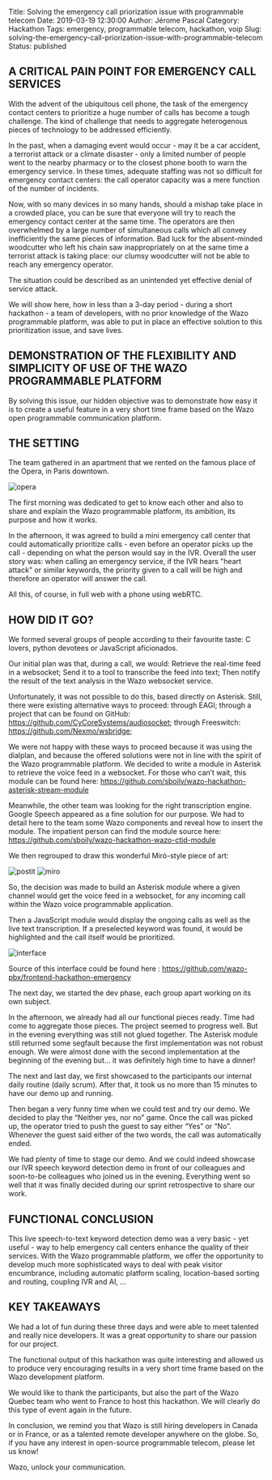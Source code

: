 Title: Solving the emergency call priorization issue with programmable telecom
Date: 2019-03-19 12:30:00
Author: Jérome Pascal
Category: Hackathon
Tags: emergency, programmable telecom, hackathon, voip
Slug: solving-the-emergency-call-priorization-issue-with-programmable-telecom
Status: published



## A CRITICAL PAIN POINT FOR EMERGENCY CALL SERVICES

With the advent of the ubiquitous cell phone, the task of the emergency contact centers to prioritize a huge number of calls has become a tough challenge. The kind of challenge that needs to aggregate heterogenous pieces of technology to be addressed efficiently.

In the past, when a damaging event would occur - may it be a car accident, a terrorist attack or a climate disaster - only a limited number of people went to the nearby pharmacy or to the closest phone booth to warn the emergency service. In these times, adequate staffing was not so difficult for emergency contact centers: the call operator capacity was a mere function of the number of incidents. 

Now, with so many devices in so many hands, should a mishap take place in a crowded place, you can be sure that everyone will try to reach the emergency contact center at the same time. The operators are then overwhelmed by a large number of simultaneous calls which all convey inefficiently the same pieces of information. Bad luck for the absent-minded woodcutter who left his chain saw inappropriately on at the same time a terrorist attack is taking place: our clumsy woodcutter will not be able to reach any emergency operator. 

The situation could be described as an unintended yet effective denial of service attack.

We will show here, how in less than a 3-day period - during a short hackathon - a team of developers, with no prior knowledge of the Wazo programmable platform, was able to put in place an effective solution to this prioritization issue, and save lives. 


## DEMONSTRATION OF THE FLEXIBILITY AND SIMPLICITY OF USE OF THE WAZO PROGRAMMABLE PLATFORM

By solving this issue, our hidden objective was to demonstrate how easy it is to create a useful feature in a very short time frame based on the Wazo open programmable communication platform.


## THE SETTING

The team gathered in an apartment that we rented on the famous place of the Opera, in Paris downtown.

![opera](https://github.com/wazo-pbx/xivo-blog/raw/emergency/content/public/hackathon/2.png)


The first morning was dedicated to get to know each other and also to share and explain the Wazo programmable platform, its ambition, its purpose and how it works.

In the afternoon, it was agreed to build a mini emergency call center that could automatically prioritize calls - even before an operator picks up the call - depending on what the person would say in the IVR. Overall the user story was: when calling an emergency service, if the IVR hears "heart attack" or similar keywords, the priority given to a call will be high and therefore an operator will answer the call.

All this, of course, in full web with a phone using webRTC.


## HOW DID IT GO? 

We formed several groups of people according to their favourite taste: C lovers, python devotees or JavaScript aficionados.

Our initial plan was that, during a call, we would:
Retrieve the real-time feed in a websocket;
Send it to a tool to transcribe the feed into text;
Then notify the result of the text analysis in the Wazo websocket service.

Unfortunately, it was not possible to do this, based directly on Asterisk. Still, there were existing alternative ways to proceed: 
through EAGI;
through a project that can be found on GitHub: https://github.com/CyCoreSystems/audiosocket;
through Freeswitch: https://github.com/Nexmo/wsbridge;

We were not happy with these ways to proceed because it was using the dialplan, and because the offered solutions were not in line with the spirit of the Wazo programmable platform. We decided to write a module in Asterisk to retrieve the voice feed in a websocket.
For those who can’t wait, this module can be found here: https://github.com/sboily/wazo-hackathon-asterisk-stream-module

Meanwhile, the other team was looking for the right transcription engine. Google Speech appeared as a fine solution for our purpose. We had to detail here to the team some Wazo components and reveal how to insert the module. The impatient person can find the module source here: https://github.com/sboily/wazo-hackathon-wazo-ctid-module

We then regrouped to draw this wonderful Miró-style piece of art:


![postit](https://github.com/wazo-pbx/xivo-blog/raw/emergency/content/public/hackathon/3.png)
![miro](https://github.com/wazo-pbx/xivo-blog/raw/emergency/content/public/hackathon/4.png)


So, the decision was made to build an Asterisk module where a given channel would get the voice feed in a websocket, for any incoming call within the Wazo voice programmable application.

Then a JavaScript module would display the ongoing calls as well as the live text transcription. If a preselected keyword was found, it would be highlighted and the call itself would be prioritized.

![interface](https://github.com/wazo-pbx/xivo-blog/raw/emergency/content/public/hackathon/1.png)

Source of this interface could be found here : https://github.com/wazo-pbx/frontend-hackathon-emergency 

The next day, we started the dev phase, each group apart working on its own subject.

In the afternoon, we already had all our functional pieces ready. Time had come to aggregate those pieces. The project seemed to progress well. But in the evening everything was still not glued together. The Asterisk module still returned some segfault because the first implementation was not robust enough. We were almost done with the second implementation at the beginning of the evening but… it was definitely high time to have a dinner! 

The next and last day, we first showcased to the participants our internal daily routine (daily scrum). After that, it took us no more than 15 minutes to have our demo up and running. 

Then began a very funny time when we could test and try our demo. We decided to play the “Neither yes, nor no” game. Once the call was picked up, the operator tried to push the guest to say either “Yes” or “No”. Whenever the guest said either of the two words, the call was automatically ended. 

We had plenty of time to stage our demo. And we could indeed showcase our IVR speech keyword detection demo in front of our colleagues and soon-to-be colleagues who joined us in the evening. Everything went so well that it was finally decided during our sprint retrospective to share our work.


## FUNCTIONAL CONCLUSION

This live speech-to-text keyword detection demo was a very basic - yet useful - way to help emergency call centers enhance the quality of their services. With the Wazo programmable platform, we offer the opportunity to develop much more sophisticated ways to deal with peak visitor encumbrance, including automatic platform scaling, location-based sorting and routing, coupling IVR and AI, … 


## KEY TAKEAWAYS

We had a lot of fun during these three days and were able to meet talented and really nice developers. It was a great opportunity to share our passion for our project.

The functional output of this hackathon was quite interesting and allowed us to produce very encouraging results in a very short time frame based on the Wazo development platform.

We would like to thank the participants, but also the part of the Wazo Quebec team who went to France to host this hackathon. We will clearly do this type of event again in the future.



In conclusion, we remind you that Wazo is still hiring developers in Canada or in France, or as a talented remote developer anywhere on the globe. So, if you have any interest in open-source programmable telecom, please let us know!

Wazo, unlock your communication.
